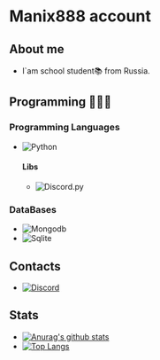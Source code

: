 # Manix888 account
## About me
- I`am school student📚 from Russia.

## Programming 👨🏽‍💻

### Programming Languages
- ![Python](https://img.shields.io/badge/-Python-090909?style=for-the-badge&logo=python&logoColor=F7CE43)<br/>
    #### Libs
    - ![Discord.py](https://img.shields.io/badge/-Discord.py-090909?style=for-the-badge&logo=discord&logoColor=5B72BF)
### DataBases
- ![Mongodb](https://img.shields.io/badge/-MongoDB-090909?style=for-the-badge&logo=MongoDB&logoColor=50B154)<br/>
- ![Sqlite](https://img.shields.io/badge/-SQLite3-090909?style=for-the-badge&logo=SQLite&logoColor=D9D5E1)

## Contacts
- [![Discord](https://img.shields.io/badge/-My_Discord-090909?style=for-the-badge&logo=discord&logoColor=5B72BF)](https://discordapp.com/users/692313869057785886)

## Stats
- [![Anurag's github stats](https://github-readme-stats.vercel.app/api?username=Manix888&count_private=true&show_icons=true&theme=algolia)](https://github.com/Manix888/github-readme-stats)
- [![Top Langs](https://github-readme-stats.vercel.app/api/top-langs/?username=Manix888&layout=compact&theme=algolia)](https://github.com/Manix888/github-readme-stats)
<!-- [![wakatime stats](https://github-readme-stats.vercel.app/api/wakatime?username=Manix888&theme=algolia)](https://github.com/Manix888/github-readme-stats) -->